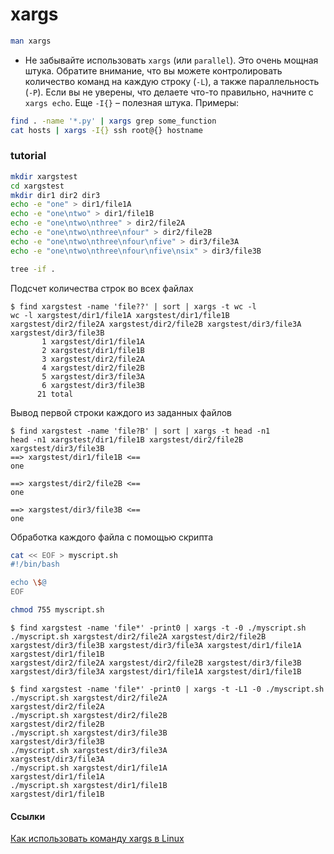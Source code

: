 # xargs

```bash
man xargs
```

- Не забывайте использовать `xargs` (или `parallel`). Это очень мощная штука. Обратите внимание, что вы можете контролировать количество команд на каждую строку (`-L`), а также параллельность (`-P`). Если вы не уверены, что делаете что-то правильно, начните с `xargs echo`. Еще `-I{}` – полезная штука. Примеры:
```bash
find . -name '*.py' | xargs grep some_function
cat hosts | xargs -I{} ssh root@{} hostname
```


### tutorial

```bash
mkdir xargstest
cd xargstest
mkdir dir1 dir2 dir3
echo -e "one" > dir1/file1A
echo -e "one\ntwo" > dir1/file1B
echo -e "one\ntwo\nthree" > dir2/file2A
echo -e "one\ntwo\nthree\nfour" > dir2/file2B
echo -e "one\ntwo\nthree\nfour\nfive" > dir3/file3A
echo -e "one\ntwo\nthree\nfour\nfive\nsix" > dir3/file3B

tree -if .
```

Подсчет количества строк во всех файлах
```console
$ find xargstest -name 'file??' | sort | xargs -t wc -l
wc -l xargstest/dir1/file1A xargstest/dir1/file1B xargstest/dir2/file2A xargstest/dir2/file2B xargstest/dir3/file3A xargstest/dir3/file3B
       1 xargstest/dir1/file1A
       2 xargstest/dir1/file1B
       3 xargstest/dir2/file2A
       4 xargstest/dir2/file2B
       5 xargstest/dir3/file3A
       6 xargstest/dir3/file3B
      21 total

```

Вывод первой строки каждого из заданных файлов
```console
$ find xargstest -name 'file?B' | sort | xargs -t head -n1
head -n1 xargstest/dir1/file1B xargstest/dir2/file2B xargstest/dir3/file3B
==> xargstest/dir1/file1B <==
one

==> xargstest/dir2/file2B <==
one

==> xargstest/dir3/file3B <==
one
```
Обработка каждого файла с помощью скрипта
```bash
cat << EOF > myscript.sh
#!/bin/bash

echo \$@
EOF

chmod 755 myscript.sh
```

```console
$ find xargstest -name 'file*' -print0 | xargs -t -0 ./myscript.sh
./myscript.sh xargstest/dir2/file2A xargstest/dir2/file2B xargstest/dir3/file3B xargstest/dir3/file3A xargstest/dir1/file1A xargstest/dir1/file1B
xargstest/dir2/file2A xargstest/dir2/file2B xargstest/dir3/file3B xargstest/dir3/file3A xargstest/dir1/file1A xargstest/dir1/file1B
```

```console
$ find xargstest -name 'file*' -print0 | xargs -t -L1 -0 ./myscript.sh
./myscript.sh xargstest/dir2/file2A
xargstest/dir2/file2A
./myscript.sh xargstest/dir2/file2B
xargstest/dir2/file2B
./myscript.sh xargstest/dir3/file3B
xargstest/dir3/file3B
./myscript.sh xargstest/dir3/file3A
xargstest/dir3/file3A
./myscript.sh xargstest/dir1/file1A
xargstest/dir1/file1A
./myscript.sh xargstest/dir1/file1B
xargstest/dir1/file1B
```


#### Ссылки
[Как использовать команду xargs в Linux](http://rus-linux.net/MyLDP/consol/xargs-kommand-in-linux.html)
